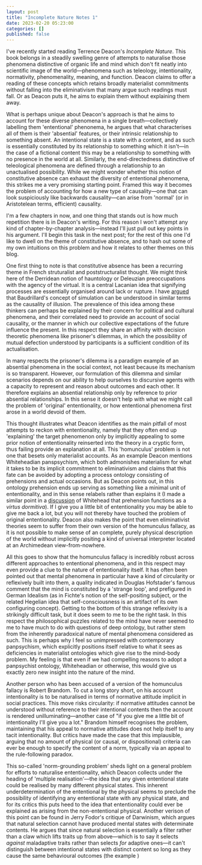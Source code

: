 ```yaml
---
layout: post
title: "Incomplete Nature Notes 1"
date: 2023-02-20 05:23:00
categories: []
published: false
---
```


I've recently started reading Terrence Deacon's _Incomplete Nature_. This book belongs in a steadily swelling genre of attempts to naturalise those phenomena distinctive of organic life and mind which don't fit neatly into scientific image of the world—phenomena such as teleology, intentionality, normativity, phenomenality, meaning, and function. Deacon claims to offer a reading of these concepts which retains broadly materialist commitments without falling into the eliminativism that many argue such readings must fall. Or as Deacon puts it, he aims to explain them without explaining them away.

What is perhaps unique about Deacon's approach is that he aims to account for these diverse phenomena in a single breath—collectively labelling them 'ententional' phenonema, he argues that what characterises all of them is their 'absential' features, or their intrinsic relationship to something absent. An intentional state is a state with a content, and as such is essentially constituted by its relationship to something which it isn't—in the case of a fictional content this may be a relationship to something with no presence in the world at all. Similarly, the end-directedness distinctive of teleological phenomena are defined through a relationship to an unactualised possibility. While we might wonder whether this notion of constitutive absence can exhaust the diversity of ententional phenomena, this strikes me a very promising starting point. Framed this way it becomes the problem of accounting for how a new type of causality—one that can look suspiciously like backwards causality—can arise from 'normal' (or in Aristotelean terms, efficient) causality. 

I'm a few chapters in now, and one thing that stands out is how much repetition there is in Deacon's writing. For this reason I won't attempt any kind of chapter-by-chapter analysis—instead I'll just pull out key points in his argument. I'll begin this task in the next post; for the rest of this one I'd like to dwell on the theme of constitutive absence, and to hash out some of my own intuitions on this problem and how it relates to other themes on this blog.

One first thing to note is that constitutive absence has been a recurring theme in French struturalist and poststructuralist thought. We might think here of the Derridean notion of hauntology or Deleuzian preoccupations with the agency of the virtual. It is a central Lacanian idea that signifying processes are essentially organised around lack or rupture. I have [argued]({{site.baseurl}}/2022/01/03/baudrillard-subject.html#12-simulation-and-reality) that Baudrillard's concept of simulation can be understood in similar terms as the causality of illusion. The prevalence of this idea among these thinkers can perhaps be explained by their concern for political and cultural phenomena, and their correlated need to provide an account of social causality, or the manner in which our collective expectations of the future influence the present. In this respect they share an affinity with decision theoretic phenomena like prisoner's dilemmas, in which the possibility of mutual defection understood by participants is a sufficient condition of its actualisation. 

In many respects the prisoner's dilemma is a paradigm example of an absential phenomena in the social context, not least because its mechanism is so transparent. However, our formulation of this dilemma and similar scenarios depends on our ability to help ourselves to discursive agents with a capacity to represent and reason about outcomes and each other. It therefore explains an absential relationship only by reference to prior absential relationships. In this sense it doesn't help with what we might call the problem of 'original' ententionality, or how ententional phenomena first arose in a world devoid of them. 

This thought illustrates what Deacon identifies as the main pitfall of most attempts to reckon with ententionality, namely that they often end up 'explaining' the target phenomenon only by implicitly appealing to some prior notion of ententionality reinserted into the theory in a cryptic form, thus failing provide an explanation at all. This 'homunculus' problem is not one that besets only materialist accounts. As an example Deacon mentions Whiteheadian panspsychism, which both admonishes materialism for what it takes to be its implicit commitment to eliminativism and claims that this fate can be avoided by adopting a process ontology consisting of prehensions and actual occasions. But as Deacon points out, in this ontology prehension ends up serving as something like a minimal unit of ententionality, and in this sense relabels rather than explains it (I made a similar point in a [discussion]({{site.baseurl}}/2022/02/23/panexperientialism.html) of Whitehead that prehension functions as a _virtus dormitiva_). If I give you a little bit of ententionality you may be able to give me back a lot, but you will not thereby have touched the problem of original ententionality. Deacon also makes the point that even eliminativist theories seem to suffer from their own version of the homunculus fallacy, as it is not possible to make sense of an complete, purely physical description of the world without implicitly positing a kind of universal interpreter located at an Archimedean view-from-nowhere. 

All this goes to show that the homunculus fallacy is incredibly robust across different approaches to ententional phenomena, and in this respect may even provide a clue to the nature of ententionality itself. It has often been pointed out that mental phenomena in particular have a kind of circularity or reflexively built into them, a quality indicated in Douglas Hofstader's famous comment that the mind is constituted by a 'strange loop', and prefigured in German Idealism (as in Fichte's notion of the self-positing subject, or the related Hegelian idea that self-consciousness is an artifact of its own configuring concept). Getting to the bottom of this strange reflexivity is a strikingly difficult task, but it does seem to me to be the right task. In this respect the philosophical puzzles related to the mind have never seemed to me to have much to do with questions of deep ontology, but rather stem from the inherently paradoxical nature of mental phenomena considered as such. This is perhaps why I feel so unimpressed with contemporary panpsychism, which explicitly positions itself relative to what it sees as deficiencies in materialist ontologies which give rise to the mind-body problem. My feeling is that even if we had compelling reasons to adopt a panpsychist ontology, Whiteheadian or otherwise, this would give us exactly zero new insight into the nature of the mind. 

Another person who has been accused of a version of the homunculus fallacy is Robert Brandom. To cut a long story short, on his account intentionality is to be naturalised in terms of normative attitude implicit in social practices. This move risks circularity: if normative attitudes cannot be understood without reference to their intentional contents then the account is rendered unilluminating—another case of "if you give me a little bit of intentionality I'll give you a lot." Brandom himself recognises the problem, maintaining that his appeal to normative attitudes does not help itself to any tacit intentionality. But critics have made the case that this implausible, arguing that no amount of physical (or causal, or dispositional) criteria can ever be enough to specify the content of a norm, typically via an appeal to the rule-following paradox. 

This so-called 'norm-grounding problem' sheds light on a general problem for efforts to naturalise ententionality, which Deacon collects under the heading of 'multiple realisation'—the idea that any given ententional state could be realised by many different physical states. This inherent underdetermination of the ententional by the physical seems to preclude the possibility of identifying any ententional state with any physical state, and for its critics this puts heed to the idea that ententionality could ever be explained as arising from the non-ententional physical. Another verison of this point can be found in Jerry Fodor's critique of Darwinism, which argues that natural selection cannot have produced mental states with determinate contents. He argues that since natural selection is essentially a filter rather than a claw which lifts traits up from above—which is to say it selects _against_ maladaptive traits rather than selects _for_ adaptive ones—it can't distinguish between intentional states with distinct content so long as they cause the same behavioural outcomes (the example )
